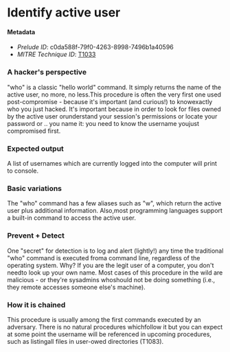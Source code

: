 
# Identify active user

#### Metadata

- *Prelude ID*: c0da588f-79f0-4263-8998-7496b1a40596
- *MITRE Technique ID*: [T1033](https://attack.mitre.org/techniques/T1033/)

### A hacker's perspective

"who" is a classic "hello world" command. It simply returns the name of the active user, no more, no less.This procedure is often the very first one used post-compromise - because it's important (and curious!) to knowexactly who you just hacked. It's important because in order to look for files owned by the active user orunderstand your session's permissions or locate your password or .. you name it: you need to know the username youjust compromised first.

### Expected output

A list of usernames which are currently logged into the computer will print to console.

### Basic variations

The "who" command has a few aliases such as "w", which return the active user plus additional information. Also,most programming languages support a built-in command to access the active user.

### Prevent + Detect

One "secret" for detection is to log and alert (lightly!) any time the traditional "who" command is executed froma command line, regardless of the operating system. Why? If you are the legit user of a computer, you don't needto look up your own name. Most cases of this procedure in the wild are malicious - or they're sysadmins whoshould not be doing something (i.e., they remote accesses someone else's machine).

### How it is chained

This procedure is usually among the first commands executed by an adversary. There is no natural procedures whichfollow it but you can expect at some point the username will be referenced in upcoming procedures, such as listingall files in user-owed directories (T1083).
